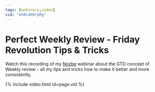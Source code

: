 ```yaml
---
tags: [webinars,video]
vid: "oh8L4D8rpRg"
---
```


# Perfect Weekly Review - Friday Revolution Tips & Tricks

Watch this recording of my [Nozbe][n] webinar about the GTD concept of Weekly review - all my tips and tricks how to make it better and more consistently.

{% include video.html id=page.vid %}

<!--More-->


[n]: https://nozbe.com/?a=mike